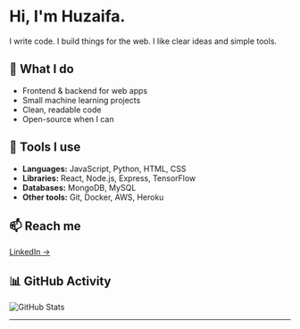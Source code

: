 # Hi, I'm Huzaifa.

I write code. I build things for the web. I like clear ideas and simple tools.

## 🧠 What I do

- Frontend & backend for web apps  
- Small machine learning projects  
- Clean, readable code  
- Open-source when I can

## 🧰 Tools I use

- **Languages:** JavaScript, Python, HTML, CSS  
- **Libraries:** React, Node.js, Express, TensorFlow  
- **Databases:** MongoDB, MySQL  
- **Other tools:** Git, Docker, AWS, Heroku

## 📫 Reach me

[LinkedIn →](https://www.linkedin.com/in/huzaifashoukat)

## 📊 GitHub Activity

![GitHub Stats](https://github-readme-stats.vercel.app/api?username=ihuzaifashoukat&show_icons=true&theme=default)

---

